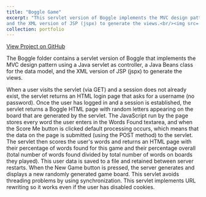 ```yaml
---
title: "Boggle Game"
excerpt: "This servlet version of Boggle implements the MVC design pattern using a Java servlet as controller, a Java Beans class for the data model, 
and the XML version of JSP (jspx) to generate the views.<br/><img src='/images/Boggle Game.png'>"
collection: portfolio
---
```


<a href="https://github.com/lisaover/DuqWebSystems">View Project on GitHub</a>

The Boggle folder contains a servlet version of Boggle that implements the MVC design pattern using a Java servlet as controller, a Java Beans class for the data model, 
and the XML version of JSP (jspx) to generate the views. 

When a user visits the servlet (via GET) and a session does not already exist, the servlet returns an HTML login page that asks for a username (no password). Once the 
user has logged in and a session is established, the servlet returns a Boggle HTML page with random letters appearing on the board that are generated by the servlet. 
The JavaScript run by the page stores every word the user enters in the Words Found textarea, and when the Score Me button is clicked default processing occurs, which means 
that the data on the page is submitted (using the POST method) to the servlet. The servlet then scores the user's words and returns an HTML page with their percentage of words 
found for this game and their percentage overall (total number of words found divided by total number of words on boards they played). This user data is saved to a file and 
retained between server restarts. When the New Game button is pressed, the server generates and displays a new randomly generated game board. This servlet avoids threading 
problems by using synchronization. This servlet implements URL rewriting so it works even if the user has disabled cookies.
